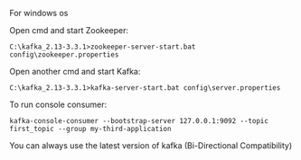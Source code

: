 For windows os


Open cmd and start Zookeeper:
```
C:\kafka_2.13-3.3.1>zookeeper-server-start.bat config\zookeeper.properties
```
Open another cmd and start Kafka:
```
C:\kafka_2.13-3.3.1>kafka-server-start.bat config\server.properties
```
To run console consumer:
```
kafka-console-consumer --bootstrap-server 127.0.0.1:9092 --topic first_topic --group my-third-application
```
You can always use the latest version of kafka (Bi-Directional Compatibility)